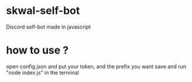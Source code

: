 # skwal-self-bot
Discord self-bot made in javascript

# how to use ?
open config.json and put your token, and the prefix you want 
save and run "node index.js" in the terminal